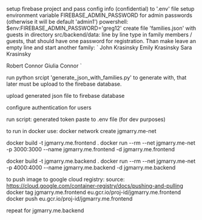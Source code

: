  setup firebase project and pass config info (confidential) to '.env' file
 setup environment variable FIREBASE_ADMIN_PASSWORD for admin passwords (otherwise it will be default 'admin1')
 powershell: $env:FIREBASE_ADMIN_PASSWORD='greg12'
create file 'families.json' with guests in directory src/backend/data:
line by line type in family members / guests, that should have one password for registration. Than make leave an empty line and start another family:
`
John Krasinsky
Emily Krasinsky
Sara Krasinsky

Robert Connor
Giulia Connor
`

run python srcipt 'generate_json_with_families.py' to generate with, that later must be upload to the firebase database.

upload generated json file to firebase database

configure authentication for users

run script:
generated token paste to .env file (for dev purposes)

to run in docker use:
docker network create jgmarry.me-net

docker build -t jgmarry.me.frontend . 
docker run --rm --net jgmarry.me-net -p 3000:3000 --name jgmarry.me.frontend -d jgmarry.me.frontend

docker build -t jgmarry.me.backend .
docker run --rm --net jgmarry.me-net -p 4000:4000 --name jgmarry.me.backend -d jgmarry.me.backend  

to push image to google cloud registry:
source: https://cloud.google.com/container-registry/docs/pushing-and-pulling
docker tag jgmarry.me.frontend eu.gcr.io/proj-id/jgmarry.me.frontend
docker push eu.gcr.io/proj-id/jgmarry.me.frontend

repeat for jgmarry.me.backend
